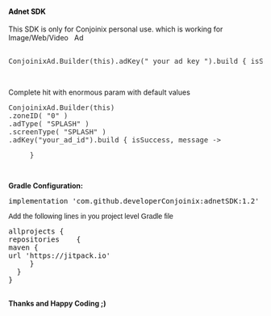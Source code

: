 <h4 style="color: #5e9ca0;"><span style="color: #000000;">Adnet SDK</span></h4>
<p style="text-align: left;">This SDK is only for Conjoinix personal use. which is working for Image/Web/Video &nbsp; Ad</p>
<pre class="kode code-toolbar  language-css"><br /><span style="color: #333333;">ConjoinixAd.Builder(this).adKey(" your ad key ").</span><span style="color: #333333;">build { isSuccess, message -&gt;  {  </span><span style="font-family: Verdana, Arial, Helvetica, sans-serif;">}  }</span></pre>
<p>&nbsp;</p>
<p>Complete hit with enormous param with&nbsp;default values</p>
<pre class="kode code-toolbar  language-css"><span style="color: #333333;">ConjoinixAd.Builder(this)</span> 
<span style="color: #333333;">.zoneID( "0" )&nbsp;&nbsp;</span>
<span style="color: #333333;">.adType( "SPLASH" )&nbsp;&nbsp;</span>
<span style="color: #333333;">.screenType( "SPLASH" ) <span style="caret-color: #999999;">&nbsp;</span></span><br /><span style="color: #333333;">.adKey("your_ad_id").</span><span style="color: #333333;">build { isSuccess, message -&gt;</span>
<p><span style="color: #333333;">&nbsp; &nbsp; &nbsp;}</span></p>
</pre>
 
<p><strong>Gradle Configuration:</strong></p>
<pre class="kode code-toolbar  language-css"><code id="depCodeGradle" class=" kode  language-css"></code>implementation 'com.github.developerConjoinix:adnetSDK:1.2'</pre>
<div class="kode code-toolbar  language-css"><span style="font-family: Verdana, Arial, Helvetica, sans-serif;">Add the following lines in you project level Gradle file</span></div>
<pre>allprojects { <br />repositories    { <br />maven { <br />url 'https://jitpack.io' <br />     } <br />  }<br />}<br />&nbsp;</pre>
<p><strong>Thanks and Happy Coding ;)&nbsp;</strong></p>
<p>&nbsp;</p>
